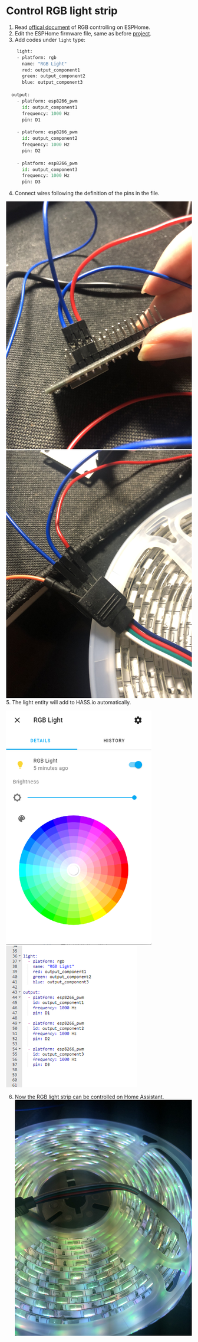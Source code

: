 # Control RGB light strip
  1. Read [offical document](https://esphome.io/components/light/rgb.html) of RGB controlling on ESPHome.
  2. Edit the ESPHome firmware file, same as before [project](https://github.com/Gry1995/Iot-Project/tree/master/ESPHome%20installation%20and%20setting).
  3. Add codes under `light` type:
  ```python
      light:
      - platform: rgb
        name: "RGB Light"
        red: output_component1
        green: output_component2
        blue: output_component3

    output:
      - platform: esp8266_pwm
        id: output_component1
        frequency: 1000 Hz
        pin: D1

      - platform: esp8266_pwm
        id: output_component2
        frequency: 1000 Hz
        pin: D2
    
      - platform: esp8266_pwm
        id: output_component3
        frequency: 1000 Hz
        pin: D3
  ```
  4. Connect wires following the definition of the pins in the file.
 
  ![](https://github.com/Gry1995/Iot-Project/blob/master/Control%20RGB%20light%20strip/IMG_3261.jpg)
  ![](https://github.com/Gry1995/Iot-Project/blob/master/Control%20RGB%20light%20strip/IMG_3262.jpg)
  5. The light entity will add to HASS.io automatically.
  
  ![](https://github.com/Gry1995/Iot-Project/blob/master/Control%20RGB%20light%20strip/HASS%20RGB.PNG)
  ![](https://github.com/Gry1995/Iot-Project/blob/master/Control%20RGB%20light%20strip/ESPHome%20Light.PNG)
  
  6. Now the RGB light strip can be controlled on Home Assistant.
  ![](https://github.com/Gry1995/Iot-Project/blob/master/Control%20RGB%20light%20strip/IMG_3263.jpg)
